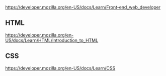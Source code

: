 https://developer.mozilla.org/en-US/docs/Learn/Front-end_web_developer

## HTML

https://developer.mozilla.org/en-US/docs/Learn/HTML/Introduction_to_HTML

## CSS
https://developer.mozilla.org/en-US/docs/Learn/CSS